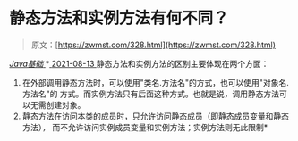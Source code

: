 <!--yml
category: 未分类
date: 0001-01-01 00:00:00
-->

# 静态方法和实例方法有何不同？

> 原文：[https://zwmst.com/328.html](https://zwmst.com/328.html)

   [ *Java基础* ](https://zwmst.com/java%e5%9f%ba%e7%a1%80)*[ <time datetime="2021-08-13T08:12:28+08:00"> 2021-08-13 </time> ](https://zwmst.com/328.html)  静态方法和实例方法的区别主要体现在两个方面：

1.  在外部调用静态方法时，可以使用"类名.方法名"的方式，也可以使用"对象名.方法名"的 方式。而实例方法只有后面这种方式。也就是说，调用静态方法可以无需创建对象。
2.  静态方法在访问本类的成员时，只允许访问静态成员（即静态成员变量和静态方法）， 而不允许访问实例成员变量和实例方法；实例方法则无此限制*